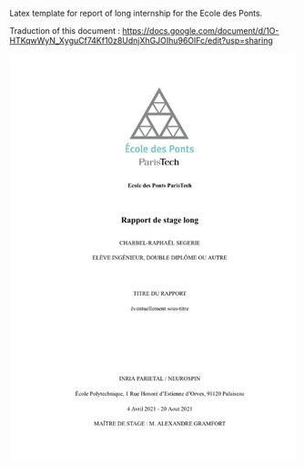 
Latex template for report of long internship for the Ecole des Ponts.

Traduction of this document :  https://docs.google.com/document/d/1O-HTKqwWyN_XyguCf74Kf10z8UdnjXhGJOIhu96OlFc/edit?usp=sharing

![image](./rapport.png)
